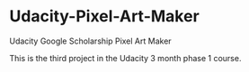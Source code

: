 # Udacity-Pixel-Art-Maker
Udacity Google Scholarship Pixel Art Maker

This is the third project in the Udacity 3 month phase 1 course.

